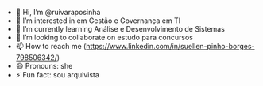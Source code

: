 - 👋 Hi, I’m @ruivaraposinha
- 👀 I’m interested in em Gestão e Governança em TI
- 🌱 I’m currently learning Análise e Desenvolvimento de Sistemas
- 💞️ I’m looking to collaborate on estudo para concursos
- 📫 How to reach me (https://www.linkedin.com/in/suellen-pinho-borges-798506342/)
- 😄 Pronouns: she
- ⚡ Fun fact: sou arquivista

<!---
ruivaraposinha/ruivaraposinha is a ✨ special ✨ repository because its `README.md` (this file) appears on your GitHub profile.
You can click the Preview link to take a look at your changes.
--->

